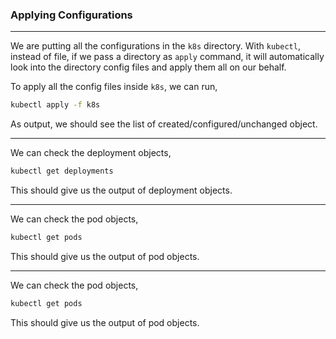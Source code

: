 ### Applying Configurations

---

We are putting all the configurations in the `k8s` directory. With `kubectl`, instead of file, if we pass a directory as `apply` command, it will automatically look into the directory config files and apply them all on our behalf.

To apply all the config files inside `k8s`, we can run,

```bash
kubectl apply -f k8s
```

As output, we should see the list of created/configured/unchanged object.

---

We can check the deployment objects,

```bash
kubectl get deployments
```

This should give us the output of deployment objects.

---

We can check the pod objects,

```bash
kubectl get pods
```

This should give us the output of pod objects.

---

We can check the pod objects,

```bash
kubectl get pods
```

This should give us the output of pod objects.
